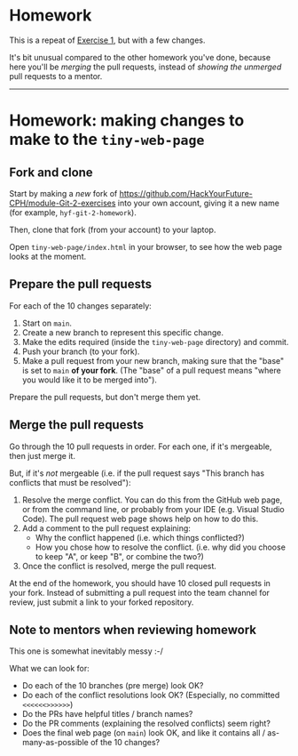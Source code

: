 # Homework

This is a repeat of [Exercise 1](exercise-1.md), but with a few changes.

It's bit unusual compared to the other homework you've done, because here you'll be _merging_ the pull requests, instead of _showing the unmerged_ pull requests to a mentor.

---

# Homework: making changes to make to the `tiny-web-page`

## Fork and clone

Start by making a _new_ fork of https://github.com/HackYourFuture-CPH/module-Git-2-exercises into your own account, giving it a new name (for example, `hyf-git-2-homework`).

Then, clone that fork (from your account) to your laptop.

Open `tiny-web-page/index.html` in your browser, to see how the web page looks at the moment.

## Prepare the pull requests

For each of the 10 changes separately:

1. Start on `main`.
2. Create a new branch to represent this specific change.
3. Make the edits required (inside the `tiny-web-page` directory)
   and commit.
4. Push your branch (to your fork).
5. Make a pull request from your new branch, making sure that
   the "base" is set to `main` **of your fork**. (The "base" of a pull request means "where you would like it to be merged into").

Prepare the pull requests, but don't merge them yet.

## Merge the pull requests

Go through the 10 pull requests in order. For each one, if it's mergeable, then just merge it.

But, if it's _not_ mergeable (i.e. if the pull request says "This branch has conflicts that must be resolved"):

1. Resolve the merge conflict. You can do this from the GitHub web page, or from the command line, or probably from your IDE (e.g. Visual Studio Code). The pull request web page shows help on how to do this.
2. Add a comment to the pull request explaining:
   - Why the conflict happened (i.e. which things conflicted?)
   - How you chose how to resolve the conflict. (i.e. why did you choose to keep "A", or keep "B", or combine the two?)
3. Once the conflict is resolved, merge the pull request.

At the end of the homework, you should have 10 closed pull requests in your fork. Instead of submitting a pull request into the team channel for review, just submit a link to your forked repository.

## Note to mentors when reviewing homework

This one is somewhat inevitably messy :-/

What we can look for:

- Do each of the 10 branches (pre merge) look OK?
- Do each of the conflict resolutions look OK? (Especially, no committed `<<<<<<>>>>>>`)
- Do the PRs have helpful titles / branch names?
- Do the PR comments (explaining the resolved conflicts) seem right?
- Does the final web page (on `main`) look OK, and like it contains
  all / as-many-as-possible of the 10 changes?
